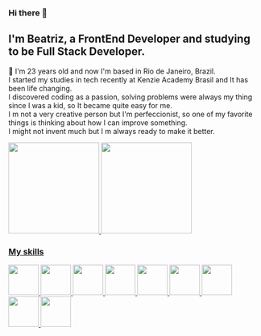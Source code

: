 ### Hi there 👋

## I'm Beatriz, a FrontEnd Developer and studying to be Full Stack Developer.

🌱 I'm 23 years old and now I'm based in Rio de Janeiro, Brazil. <br/>
                    I started my studies in tech recently at Kenzie Academy Brasil and It has been life changing. <br/>
                    I discovered coding as a passion, solving problems were always my thing since I was a kid, 
                    so  It became quite easy for me.<br/>
                    I m not a very creative person but I'm perfeccionist, 
                    so one of my favorite things is thinking about how I can improve something. <br/>
                    I might not invent much but I m always ready to make it better.

<div>
<a href="https://github.com/seu-usuário-aqui">
<img height="180em" src="https://github-readme-stats.vercel.app/api/top-langs/?username=beadebona&layout=compact&langs_count=7&theme=dracula"/>
<img height="180em" src="https://github-readme-stats.vercel.app/api?username=beadebona&show_icons=true&theme=dracula&include_all_commits=true&count_private=true"/>
  
  <div>
    <h3>My skills</h3>
    <img height="60em" src="https://cdn.jsdelivr.net/gh/devicons/devicon/icons/html5/html5-original.svg" />
    <img height="60em" src="https://cdn.jsdelivr.net/gh/devicons/devicon/icons/css3/css3-original.svg" />
    <img height="60em" src="https://cdn.jsdelivr.net/gh/devicons/devicon/icons/javascript/javascript-original.svg" />          
    <img height="60em" src="https://cdn.jsdelivr.net/gh/devicons/devicon/icons/typescript/typescript-original.svg" />
    <img height="60em" src="https://cdn.jsdelivr.net/gh/devicons/devicon/icons/react/react-original.svg" />         
    <img height="60em" src="https://cdn.jsdelivr.net/gh/devicons/devicon/icons/postgresql/postgresql-original.svg" />
    <img height="60em" src="https://cdn.jsdelivr.net/gh/devicons/devicon/icons/docker/docker-original.svg" />
    <img height="60em" src="https://cdn.jsdelivr.net/gh/devicons/devicon/icons/python/python-original.svg" />
    <img height="60em" src="https://cdn.jsdelivr.net/gh/devicons/devicon/icons/django/django-plain.svg" />
  </div>
</div>
  

          
<!--   
😄 Bellow you can see some of my recents projects... -->
  
<!--
**beadebona/beadebona** is a ✨ _special_ ✨ repository because its `README.md` (this file) appears on your GitHub profile.

Here are some ideas to get you started:

- 🔭 I’m currently working on ...
- 🌱 I’m currently learning ...
- 👯 I’m looking to collaborate on ...
- 🤔 I’m looking for help with ...
- 💬 Ask me about ...
- 📫 How to reach me: ...
- 😄 Pronouns: ...
- ⚡ Fun fact: ...
-->
